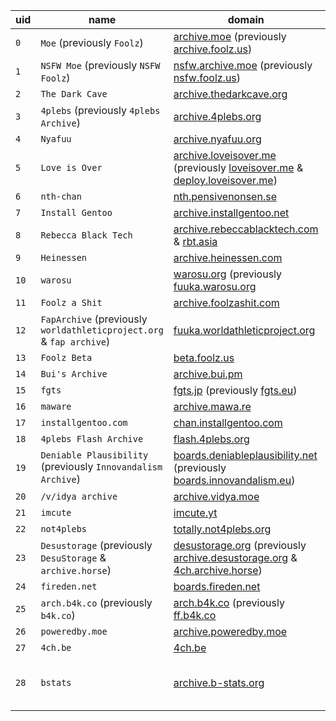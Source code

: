 uid | name | domain | software
--- | ---- | ----| --------
``0``|``Moe`` (previously ``Foolz``)|[archive.moe](http://archive.moe) (previously [archive.foolz.us](http://archive.foolz.us))|[FoolFuuka](https://github.com/FoolCode/FoolFuuka)
``1``|``NSFW Moe`` (previously ``NSFW Foolz``)|[nsfw.archive.moe](http://nsfw.archive.moe) (previously [nsfw.foolz.us](http://nsfw.foolz.us))|[FoolFuuka](https://github.com/FoolCode/FoolFuuka)
``2``|``The Dark Cave``|[archive.thedarkcave.org](http://archive.thedarkcave.org)|[FoolFuuka](https://github.com/FoolCode/FoolFuuka)
``3``|``4plebs`` (previously ``4plebs Archive``)|[archive.4plebs.org](http://archive.4plebs.org)|[FoolFuuka](https://github.com/FoolCode/FoolFuuka)
``4``|``Nyafuu``|[archive.nyafuu.org](http://archive.nyafuu.org)|[FoolFuuka](https://github.com/FoolCode/FoolFuuka)
``5``|``Love is Over``|[archive.loveisover.me](http://archive.loveisover.me) (previously [loveisover.me](http://loveisover.me) & [deploy.loveisover.me](http://deploy.loveisover.me))|[FoolFuuka](https://github.com/FoolCode/FoolFuuka)
``6``|``nth-chan``|[nth.pensivenonsen.se](http://nth.pensivenonsen.se)|[FoolFuuka](https://github.com/FoolCode/FoolFuuka)
``7``|``Install Gentoo``|[archive.installgentoo.net](http://archive.installgentoo.net)|[Fuuka](https://github.com/eksopl/fuuka)
``8``|``Rebecca Black Tech``|[archive.rebeccablacktech.com](http://archive.rebeccablacktech.com) & [rbt.asia](http://rbt.asia)|[Fuuka](https://github.com/eksopl/fuuka)
``9``|``Heinessen``|[archive.heinessen.com](http://archive.heinessen.com)|[Fuuka](https://github.com/eksopl/fuuka)
``10``|``warosu``|[warosu.org](http://warosu.org) (previously [fuuka.warosu.org](http://fuuka.warosu.org)|[Fuuka](https://github.com/eksopl/fuuka)
``11``|``Foolz a Shit``|[archive.foolzashit.com](http://archive.foolzashit.com)|[FoolFuuka](https://github.com/FoolCode/FoolFuuka)
``12``|``FapArchive`` (previously ``worldathleticproject.org`` & ``fap archive``)|[fuuka.worldathleticproject.org](http://fuuka.worldathleticproject.org)|[FoolFuuka](https://github.com/FoolCode/FoolFuuka)
``13``|``Foolz Beta``|[beta.foolz.us](http://beta.foolz.us)|[FoolFuuka](https://github.com/FoolCode/FoolFuuka)
``14``|``Bui's Archive``|[archive.bui.pm](http://archive.bui.pm)|[FoolFuuka](https://github.com/FoolCode/FoolFuuka)
``15``|``fgts``|[fgts.jp](http://fgts.jp) (previously [fgts.eu](http://fgts.eu))|[FoolFuuka](https://github.com/FoolCode/FoolFuuka)
``16``|``maware``|[archive.mawa.re](http://archive.mawa.re)|[FoolFuuka](https://github.com/FoolCode/FoolFuuka)
``17``|``installgentoo.com``|[chan.installgentoo.com](chan.installgentoo.com)|[FoolFuuka](https://github.com/FoolCode/FoolFuuka)
``18``|``4plebs Flash Archive``|[flash.4plebs.org](http://flash.4plebs.org)|[FoolFuuka](https://github.com/FoolCode/FoolFuuka)
``19``|``Deniable Plausibility`` (previously ``Innovandalism Archive``)|[boards.deniableplausibility.net](http://boards.deniableplausibility.net) (previously [boards.innovandalism.eu](boards.innovandalism.eu))|[FoolFuuka](https://github.com/FoolCode/FoolFuuka)
``20``|``/v/idya archive``|[archive.vidya.moe](http://archive.vidya.moe)|[FoolFuuka](https://github.com/FoolCode/FoolFuuka)
``21``|``imcute``|[imcute.yt](http://imcute.yt)|[FoolFuuka](https://github.com/FoolCode/FoolFuuka)
``22``|``not4plebs``|[totally.not4plebs.org](http://totally.not4plebs.org)|[FoolFuuka](https://github.com/FoolCode/FoolFuuka)
``23``|``Desustorage`` (previously ``DesuStorage`` & ``archive.horse``)|[desustorage.org](http://desustorage.org) (previously [archive.desustorage.org](http://archive.desustorage.org) & [4ch.archive.horse](http://4ch.archive.horse))|[FoolFuuka](https://github.com/FoolCode/FoolFuuka)
``24``|``fireden.net``|[boards.fireden.net](http://boards.fireden.net)|[FoolFuuka](https://github.com/FoolCode/FoolFuuka)
``25``|``arch.b4k.co`` (previously ``b4k.co``)|[arch.b4k.co](http://arch.b4k.co) (previously [ff.b4k.co](http://ff.b4k.co)|[FoolFuuka](https://github.com/FoolCode/FoolFuuka)
``26``|``poweredby.moe``|[archive.poweredby.moe](http://archive.poweredby.moe)|[FoolFuuka](https://github.com/FoolCode/FoolFuuka)
``27``|``4ch.be``|[4ch.be](http://4ch.be)|[FoolFuuka](https://github.com/FoolCode/FoolFuuka)
``28``|``bstats``|[archive.b-stats.org](http://archive.b-stats.org)|[b-stats](https://github.com/bstats/b-stats) (supports [FoolFuuka](https://github.com/FoolCode/FoolFuuka) API
